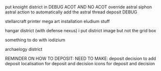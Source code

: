 put knoight district in
    DEBUG ACOT AND NO ACOT
override astral siphon astral action to automatically add the astral thread deposit
    DEBUG

stellarcraft printer
mega art installation
eludium stuff

hangar district (with defense nexus)
    i put district image but not the grid box

something to do with iodizium

archaelogy district


REMINDER ON HOW TO DEPOSIT:
    NEED TO MAKE:
        deposit
        decision to add deposit
        localisation for deposit and decision
        icons for deposit and decision
